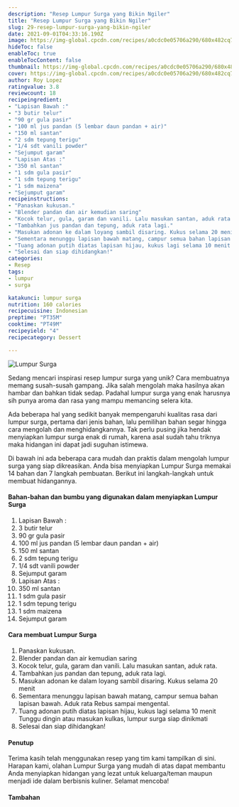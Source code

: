 ```yaml
---
description: "Resep Lumpur Surga yang Bikin Ngiler"
title: "Resep Lumpur Surga yang Bikin Ngiler"
slug: 29-resep-lumpur-surga-yang-bikin-ngiler
date: 2021-09-01T04:33:16.190Z
image: https://img-global.cpcdn.com/recipes/a0cdc0e05706a290/680x482cq70/lumpur-surga-foto-resep-utama.jpg
hideToc: false
enableToc: true
enableTocContent: false
thumbnail: https://img-global.cpcdn.com/recipes/a0cdc0e05706a290/680x482cq70/lumpur-surga-foto-resep-utama.jpg
cover: https://img-global.cpcdn.com/recipes/a0cdc0e05706a290/680x482cq70/lumpur-surga-foto-resep-utama.jpg
author: Roy Lopez
ratingvalue: 3.8
reviewcount: 18
recipeingredient:
- "Lapisan Bawah :"
- "3 butir telur"
- "90 gr gula pasir"
- "100 ml jus pandan (5 lembar daun pandan + air)"
- "150 ml santan"
- "2 sdm tepung terigu"
- "1/4 sdt vanili powder"
- "Sejumput garam"
- "Lapisan Atas :"
- "350 ml santan"
- "1 sdm gula pasir"
- "1 sdm tepung terigu"
- "1 sdm maizena"
- "Sejumput garam"
recipeinstructions:
- "Panaskan kukusan."
- "Blender pandan dan air kemudian saring"
- "Kocok telur, gula, garam dan vanili. Lalu masukan santan, aduk rata."
- "Tambahkan jus pandan dan tepung, aduk rata lagi."
- "Masukan adonan ke dalam loyang sambil disaring. Kukus selama 20 menit"
- "Sementara menunggu lapisan bawah matang, campur semua bahan lapisan bawah. Aduk rata Rebus sampai mengental."
- "Tuang adonan putih diatas lapisan hijau, kukus lagi selama 10 menit Tunggu dingin atau masukan kulkas, lumpur surga siap dinikmati"
- "Selesai dan siap dihidangkan!"
categories:
- Resep
tags:
- lumpur
- surga

katakunci: lumpur surga 
nutrition: 160 calories
recipecuisine: Indonesian
preptime: "PT35M"
cooktime: "PT49M"
recipeyield: "4"
recipecategory: Dessert

---
```



![Lumpur Surga](https://img-global.cpcdn.com/recipes/a0cdc0e05706a290/680x482cq70/lumpur-surga-foto-resep-utama.jpg)

Sedang mencari inspirasi resep lumpur surga yang unik? Cara membuatnya memang susah-susah gampang. Jika salah mengolah maka hasilnya akan hambar dan bahkan tidak sedap. Padahal lumpur surga yang enak harusnya sih punya aroma dan rasa yang mampu memancing selera kita.


Ada beberapa hal yang sedikit banyak mempengaruhi kualitas rasa dari lumpur surga, pertama dari jenis bahan, lalu pemilihan bahan segar hingga cara mengolah dan menghidangkannya. Tak perlu pusing jika hendak menyiapkan lumpur surga enak di rumah, karena asal sudah tahu triknya maka hidangan ini dapat jadi suguhan istimewa.


Di bawah ini ada beberapa cara mudah dan praktis dalam mengolah lumpur surga yang siap dikreasikan. Anda bisa menyiapkan Lumpur Surga memakai 14 bahan dan 7 langkah pembuatan. Berikut ini langkah-langkah untuk membuat hidangannya.

<!--inarticleads1-->

#### Bahan-bahan dan bumbu yang digunakan dalam menyiapkan Lumpur Surga

1. Lapisan Bawah :
1. 3 butir telur
1. 90 gr gula pasir
1. 100 ml jus pandan (5 lembar daun pandan + air)
1. 150 ml santan
1. 2 sdm tepung terigu
1. 1/4 sdt vanili powder
1. Sejumput garam
1. Lapisan Atas :
1. 350 ml santan
1. 1 sdm gula pasir
1. 1 sdm tepung terigu
1. 1 sdm maizena
1. Sejumput garam

<!--inarticleads2-->

#### Cara membuat Lumpur Surga

1. Panaskan kukusan.
1. Blender pandan dan air kemudian saring
1. Kocok telur, gula, garam dan vanili. Lalu masukan santan, aduk rata.
1. Tambahkan jus pandan dan tepung, aduk rata lagi.
1. Masukan adonan ke dalam loyang sambil disaring. Kukus selama 20 menit
1. Sementara menunggu lapisan bawah matang, campur semua bahan lapisan bawah. Aduk rata Rebus sampai mengental.
1. Tuang adonan putih diatas lapisan hijau, kukus lagi selama 10 menit Tunggu dingin atau masukan kulkas, lumpur surga siap dinikmati
1. Selesai dan siap dihidangkan!

#### Penutup

Terima kasih telah menggunakan resep yang tim kami tampilkan di sini. Harapan kami, olahan Lumpur Surga yang mudah di atas dapat membantu Anda menyiapkan hidangan yang lezat untuk keluarga/teman maupun menjadi ide dalam berbisnis kuliner. Selamat mencoba!

#### Tambahan



